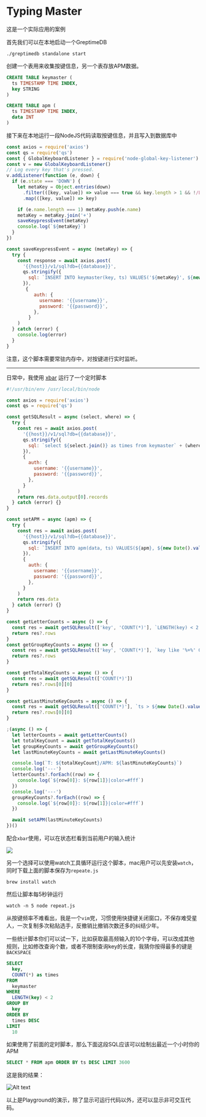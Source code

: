 # Typing Master

这是一个实际应用的案例

首先我们可以在本地启动一个GreptimeDB

```
./greptimedb standalone start
```

创建一个表用来收集按键信息，另一个表存放APM数据。

``` sql
CREATE TABLE keymaster (
  ts TIMESTAMP TIME INDEX,  
  key STRING
)
```

``` sql
CREATE TABLE apm (
  ts TIMESTAMP TIME INDEX,  
  data INT
)
```

接下来在本地运行一段NodeJS代码读取按键信息，并且写入到数据库中

``` js
const axios = require('axios')
const qs = require('qs')
const { GlobalKeyboardListener } = require('node-global-key-listener')
const v = new GlobalKeyboardListener()
// Log every key that's pressed.
v.addListener(function (e, down) {
  if (e.state === 'DOWN') {
    let metaKey = Object.entries(down)
      .filter(([key, value]) => value === true && key.length > 1 && !/LOCK/.test(key))
      .map(([key, value]) => key)

    if (e.name.length === 1) metaKey.push(e.name)
    metaKey = metaKey.join('+')
    saveKeypressEvent(metaKey)
    console.log(`${metaKey}`)
  }
})

const saveKeypressEvent = async (metaKey) => {
  try {
    const response = await axios.post(
      '{{host}}/v1/sql?db={{database}}',
      qs.stringify({
        sql: `INSERT INTO keymaster(key, ts) VALUES('${metaKey}', ${new Date().valueOf()})`,
      }),
       {
          auth: {
            username: '{{username}}',
            password: '{{password}}',
          },
        }
    )
  } catch (error) {
    console.log(error)
  }
}
```

注意，这个脚本需要常驻内存中，对按键进行实时监听。

---

日常中，我使用 [xbar](https://xbarapp.com/) 运行了一个定时脚本

```js
#!/usr/bin/env /usr/local/bin/node

const axios = require('axios')
const qs = require('qs')

const getSQLResult = async (select, where) => {
  try {
    const res = await axios.post(
      '{{host}}/v1/sql?db={{database}}',
      qs.stringify({
        sql: `select ${select.join()} as times from keymaster` + (where ? ` WHERE ${where}` : ''),
      }),     
      {
        auth: {
          username: '{{username}}',
          password: '{{password}}',
        },
      }
    )
    return res.data.output[0].records
  } catch (error) {}
}

const setAPM = async (apm) => {
  try {
    const res = await axios.post(
      '{{host}}/v1/sql?db={{database}}',
      qs.stringify({
        sql: `INSERT INTO apm(data, ts) VALUES(${apm}, ${new Date().valueOf()})`,
      }),
      {
        auth: {
          username: '{{username}}',
          password: '{{password}}',
        },
      }
    )
    return res.data
  } catch (error) {}
}

const getLetterCounts = async () => {
  const res = await getSQLResult(['key', 'COUNT(*)'], `LENGTH(key) < 2 Group by key order by times DESC limit 10`)
  return res?.rows
}
const getGroupKeyCounts = async () => {
  const res = await getSQLResult(['key', 'COUNT(*)'], `key like '%+%' Group by key order by times DESC limit 10`)
  return res?.rows
}

const getTotalKeyCounts = async () => {
  const res = await getSQLResult(['COUNT(*)'])
  return res?.rows[0][0]
}

const getLastMinuteKeyCounts = async () => {
  const res = await getSQLResult(['COUNT(*)'], `ts > ${new Date().valueOf() - 60000}`)
  return res?.rows[0][0]
}

;(async () => {
  let letterCounts = await getLetterCounts()
  let totalKeyCount = await getTotalKeyCounts()
  let groupKeyCounts = await getGroupKeyCounts()
  let lastMinuteKeyCounts = await getLastMinuteKeyCounts()

  console.log(`T: ${totalKeyCount}/APM: ${lastMinuteKeyCounts}`)
  console.log('---')
  letterCounts?.forEach((row) => {
    console.log(`${row[0]}: ${row[1]}|color=#fff`)
  })
  console.log('---')
  groupKeyCounts?.forEach((row) => {
    console.log(`${row[0]}: ${row[1]}|color=#fff`)
  })

  await setAPM(lastMinuteKeyCounts)
})()
```

配合`xbar`使用，可以在状态栏看到当前用户的输入统计

![](./Xnip2023-03-22_00-14-17.jpg)

另一个选择可以使用watch工具循环运行这个脚本，mac用户可以先安装`watch`，同时下载上面的脚本保存为`repeate.js`

```shell
brew install watch
```

然后让脚本每5秒钟运行

```shell
watch -n 5 node repeat.js
```

从按键频率不难看出，我是一个`vim`党，习惯使用快捷键关闭窗口，不保存难受星人，一次复制多次粘贴选手，反撤销比撤销次数还多的纠结少年。

一些统计脚本你们可以试一下，比如获取最高频输入的10个字母，可以改成其他规则，比如修改查询个数，或者不限制查询key的长度，我猜你按得最多的键是`BACKSPACE`

```sql
SELECT 
  key, 
  COUNT(*) as times 
FROM 
  keymaster 
WHERE
  LENGTH(key) < 2 
GROUP BY 
  key 
ORDER BY 
  times DESC 
LIMIT 
  10
```

如果使用了前面的定时脚本，那么下面这段SQL应该可以绘制出最近一个小时你的APM

```sql
SELECT * FROM apm ORDER BY ts DESC LIMIT 3600
```

这是我的结果：

![Alt text](./Xnip2023-03-22_00-56-28.jpg)

以上是Playground的演示，除了显示可运行代码以外，还可以显示非可交互代码。